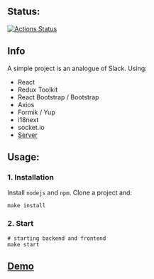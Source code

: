 ## Status:
[![Actions Status](https://github.com/Igoryahaha/frontend-project-12/workflows/hexlet-check/badge.svg)](https://github.com/Igoryahaha/frontend-project-12/actions)



## Info

A simple project is an analogue of Slack. Using:

 - React
 - Redux Toolkit
 - React Bootstrap / Bootstrap
 - Axios
 - Formik / Yup
 - i18next
 - socket.io
 - [Server](https://github.com/hexlet-components/project-js-chat-backend)

## Usage:

### 1. Installation

Install `nodejs` and `npm`. Clone a project and:

```
make install
```
### 2. Start
```
# starting backend and frontend
make start
```
## [Demo](https://frontend-project-12-production-012a.up.railway.app/)
